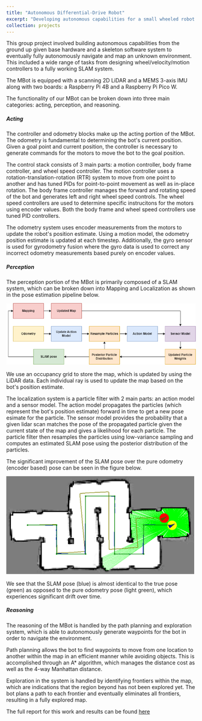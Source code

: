 ```yaml
---
title: "Autonomous Differential-Drive Robot"
excerpt: "Developing autonomous capabilities for a small wheeled robot.<br/><img src='/images/botlab/mbot.jpg' width='500'>"
collection: projects
---
```


This group project involved building autonomous capabilities from the ground up given base hardware and a skeleton software system to eventually fully autonomously navigate and map an unknown environment. This included a wide range of tasks from designing wheel/velocity/motion controllers to a fully working SLAM system.

The MBot is equipped with a scanning 2D LiDAR and a MEMS 3-axis IMU along with two boards: a Raspberry Pi 4B and a Raspberry Pi Pico W. 

The functionality of our MBot can be broken down into three main categories: acting, perception, and reasoning.

##### Acting

The controller and odometry blocks make up the acting portion of the MBot. The odometry is fundamental to determining the bot's current position. Given a goal point and current position, the controller is necessary to generate commands for the motors to move the bot to the goal position.

The control stack consists of 3 main parts: a motion controller, body frame controller, and wheel speed controller. The motion controller uses a rotation-translation-rotation (RTR) system to move from one point to another and has tuned PIDs for point-to-point movement as well as in-place rotation. The body frame controller manages the forward and rotating speed of the bot and generates left and right wheel speed controls. The wheel speed controllers are used to determine specific instrucitons for the motors using encoder values. Both the body frame and wheel speed controllers use tuned PID controllers.

The odometry system uses encoder measurements from the motors to update the robot's position estimate. Using a motion model, the odometry position estimate is updated at each timestep. Additionally, the gyro sensor is used for gyrodometry fusion where the gyro data is used to correct any incorrect odometry measurements based purely on encoder values.

##### Perception

The perception portion of the MBot is primarily composed of a SLAM system, which can be broken down into Mapping and Localization as shown in the pose estimation pipeline below.

<img src="/images/botlab/slam_flowchart.png" width="600" />

We use an occupancy grid to store the map, which is updated by using the LiDAR data. Each individual ray is used to update the map based on the bot's position estimate.

The localization system is a particle filter with 2 main parts: an action model and a sensor model. The action model propagates the particles (which represent the bot's position estimate) forward in time to get a new pose esimate for the particle. The sensor model provides the probability that a given lidar scan matches the pose of the propagated particle given the current state of the map and gives a likelihood for each particle. The particle filter then resamples the particles using low-variance sampling and computes an estimated SLAM pose using the posterior distribution of the particles.

The significant improvement of the SLAM pose over the pure odometry (encoder based) pose can be seen in the figure below.

<img src="/images/botlab/slam_vs_odom.png" width="500" />

We see that the SLAM pose (blue) is almost identical to the true pose (green) as opposed to the pure odometry pose (light green), which experiences significant drift over time.

##### Reasoning

The reasoning of the MBot is handled by the path planning and exploration system, which is able to autonomously generate waypoints for the bot in order to navigate the environment.

Path planning allows the bot to find waypoints to move from one location to another within the map in an efficient manner while avoiding objects. This is accomplished through an A* algorithm, which manages the distance cost as well as the 4-way Manhattan distance.

Exploration in the system is handled by identifying frontiers within the map, which are indications that the region beyond has not been explored yet. The bot plans a path to each frontier and eventually eliminates all frontiers, resulting in a fully explored map.



The full report for this work and results can be found [here](https://sarveshmayil.github.io/files/botlab_report.pdf)
